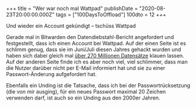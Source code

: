 +++
title = "Wer war noch mal Wattpad"
publishDate = "2020-08-23T20:00:00.000Z"
tags = ["100DaysToOffload"]
100dto = 12
+++

Und wieder ein Account gekündigt – tschüss Wattpad

Gerade mal in Bitwarden den Datendiebstahl-Bericht angefordert und festgestellt, dass ich einen Account bei Wattpad. Auf der einen Seite ist es schlimm genug, dass sie im Juni/Juli diesen Jahres gehackt wurden und haben sich dabei gleich mal [über 270 Millionen Datensätze](https://www.golem.de/news/hackerforum-18-datenlecks-mit-386-millionen-betroffenen-veroeffentlicht-2007-149961.html) klauen lassen. Auf der anderen Seite finde ich es aber noch viel, viel schlimmer, dass man die Nutzer darüber nicht per E-Mail informiert hat und sie zu einer Passwort-Änderung aufgefordert hat.

Ebenfalls ein Unding ist die Tatsache, dass ich bei der Passwortrücksetzung (die von mir ausging), für ein neues Passwort maximal 20 Zeichen verwenden darf, ist auch so ein Unding aus den 2000er Jahren. 
